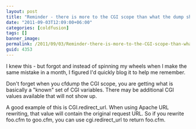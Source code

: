 ```yaml
---
layout: post
title: "Reminder - there is more to the CGI scope than what the dump shows"
date: "2011-09-03T12:09:00+06:00"
categories: [coldfusion]
tags: []
banner_image: 
permalink: /2011/09/03/Reminder-there-is-more-to-the-CGI-scope-than-what-the-dump-shows
guid: 4353
---
```


I knew this - but forgot and instead of spinning my wheels when I make the same mistake in a month, I figured I'd quickly blog it to help me remember.

Don't forget when you cfdump the CGI scope,  you are getting what is basically a "known" set of CGI variables. There may be additional CGI values available that will not show up.

A good example of this is CGI.redirect_url. When using Apache URL rewriting, that value will contain the original request URL. So if you rewrite foo.cfm to goo.cfm, you can use cgi.redirect_url to return foo.cfm.